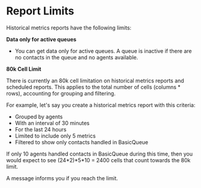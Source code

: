 # Report Limits<a name="historical-reporting-limits"></a>

Historical metrics reports have the following limits:

**Data only for active queues**
+ You can get data only for active queues\. A queue is inactive if there are no contacts in the queue and no agents available\.

**80k Cell Limit**

There is currently an 80k cell limitation on historical metrics reports and scheduled reports\. This applies to the total number of cells \(columns \* rows\), accounting for grouping and filtering\. 

For example, let's say you create a historical metrics report with this criteria: 
+ Grouped by agents
+ With an interval of 30 minutes
+ For the last 24 hours
+ Limited to include only 5 metrics
+ Filtered to show only contacts handled in BasicQueue

If only 10 agents handled contacts in BasicQueue during this time, then you would expect to see \(24\*2\)\*5\*10 = 2400 cells that count towards the 80k limit\.

A message informs you if you reach the limit\. 